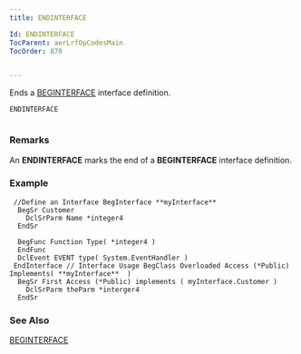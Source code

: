 ```yaml
---
title: ENDINTERFACE

Id: ENDINTERFACE
TocParent: aerLrfOpCodesMain
TocOrder: 870


---
```


Ends a [BEGINTERFACE](BEGINTERFACE.html) interface definition.

```
ENDINTERFACE 
        
```

### Remarks
An **ENDINTERFACE** marks the end of a **BEGINTERFACE** interface definition. 

### Example

```
 //Define an Interface BegInterface **myInterface** 
  BegSr Customer
    DclSrParm Name *integer4
  EndSr

  BegFunc Function Type( *integer4 )
  EndFunc
  DclEvent EVENT type( System.EventHandler )
 EndInterface // Interface Usage BegClass Overloaded Access (*Public) Implements( **myInterface**  )
  BegSr First Access (*Public) implements ( myInterface.Customer )
    DclSrParm theParm *interger4
  EndSr
```

### See Also
[BEGINTERFACE](BEGINTERFACE.html) 
